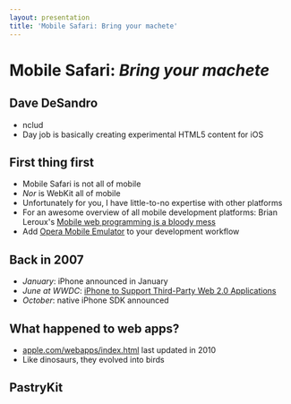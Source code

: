 ```yaml
---
layout: presentation
title: 'Mobile Safari: Bring your machete'
---
```


# Mobile Safari: _Bring your machete_

## Dave DeSandro

+ nclud
+ Day job is basically creating experimental HTML5 content for iOS

## First thing first

+ Mobile Safari is not all of mobile
+ _Nor_ is WebKit all of mobile
+ Unfortunately for you, I have little-to-no expertise with other platforms
+ For an awesome overview of all mobile development platforms: Brian Leroux's [Mobile web programming is a bloody mess](http://westcoastlogic.com/slides/debug-mobile)
+ Add [Opera Mobile Emulator](http://www.opera.com/developer/tools/mobile/) to your development workflow

## Back in 2007

+ _January_: iPhone announced in January
+ _June at WWDC_: [iPhone to Support Third-Party Web 2.0 Applications](http://www.apple.com/pr/library/2007/06/11iPhone-to-Support-Third-Party-Web-2-0-Applications.html)
+ _October_: native iPhone SDK announced

## What happened to web apps?

+ [apple.com/webapps/index.html](http://www.apple.com/webapps/index.html) last updated in 2010
+ Like dinosaurs, they evolved into birds

## PastryKit





